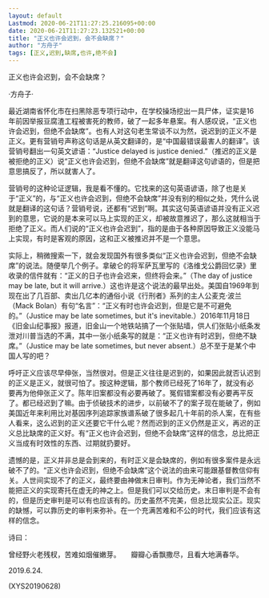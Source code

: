 ```yaml
---
layout: default
Lastmod: 2020-06-21T11:27:25.216095+00:00
date: 2020-06-21T11:27:23.132521+00:00
title: "正义也许会迟到，会不会缺席？"
author: "方舟子"
tags: [正义,迟到,缺席,也许,绝不会]
---
```


正义也许会迟到，会不会缺席？

·方舟子·

最近湖南省怀化市在扫黑除恶专项行动中，在学校操场挖出一具尸体，证实是16年前因举报豆腐渣工程被害死的教师，破了一起多年悬案。有人感叹说，“正义也许会迟到，但绝不会缺席”。也有人对这句老生常谈不以为然，说迟到的正义不是正义。更有营销号声称这句话是从英文翻译的，是“中国最错误最害人的翻译”。该营销号翻出一句英文谚语：“Justice delayed is justice denied.”（推迟的正义是被拒绝的正义）说“正义也许会迟到，但绝不会缺席”就是翻译这句谚语的，但是把意思搞反了，所以就害人了。

营销号的这种论证逻辑，我是看不懂的。它找来的这句英语谚语，除了也是关于“正义”的，与“正义也许会迟到，但绝不会缺席”并没有别的相似之处，凭什么说就是翻译的这句话？营销号说，还都有“迟到”啊。其实这句英语谚语并没有正义迟到的意思，它说的是本来可以马上实现的正义，却被故意推迟了，那么这就相当于拒绝了正义。而人们说的“正义也许会迟到”，指的是由于各种原因导致正义没能马上实现，有时是客观的原因，这和正义被推迟并不是一个意思。

实际上，稍微搜索一下，就会发现国外有很多类似“正义也许会迟到，但绝不会缺席”的说法。随便举几个例子。拿破仑的将军萨瓦里写的《洛维戈公爵回忆录》里收录的信件就有：“正义的日子也许会迟来，但终将会来。”（The day of justice may be late, but it will arrive.）这也许是这个说法的最早出处。美国自1969年到现在出了几百部、卖出几亿本的通俗小说《行刑者》系列的主人公麦克·波兰（Mack Bolan）有句“名言”：“正义有时也许会迟到，但是它是不可避免的。”（Justice may be late sometimes, but it's inevitable.）2016年11月18日《旧金山纪事报》报道，旧金山一个地铁站搞了一个张贴墙，供人们张贴小纸条发泄对川普当选的不满，其中一张小纸条写的就是：“正义也许有时迟到，但绝不缺席。”（Justice may be late sometimes, but never absent.）总不至于是某个中国人写的吧？

呼吁正义应该尽早伸张，当然很对。但是正义往往是迟到的，如果因此就否认迟到的正义是正义，就很可怕了。按这种逻辑，那个教师已经死了16年了，就没有必要再为他伸张正义了。陈年旧案都没有必要再破了。冤假错案都没有必要再平反了。都已经迟到了嘛。由于侦破技术的进步，以前破不了的案子现在能破了，例如美国近年来利用比对基因序列追踪家族谱系破了很多起几十年前的杀人案，在有些人看来，这么迟到的正义还要它干什么呢？然而迟到的正义仍然是正义，再迟的正义总比缺席的正义好。有“正义也许会迟到，但绝不会缺席”这样的信念，总比把正义当成有时效性的东西、过期就扔要好。

遗憾的是，正义并非总是会到来的，有时正义是会缺席的，例如有很多案件是永远破不了的。“正义也许会迟到，但绝不会缺席”这个说法的由来可能跟基督教信仰有关。人世间实现不了的正义，最终要由神做末日审判。作为无神论者，我们当然不能把正义的实现寄托在虚无的神之上。但是我们可以交给历史。末日审判是不会有的，但是历史审判是可以有也应该有的。历史虽然不完美，但总比现实公正。现实的缺憾，可以靠历史的审判来弥补。在一个充满苦难和不公的时代，我们应该有这样的信念。

诗曰：

曾经野火老残杈，苦难如烟催嫩芽。　　瓣瓣心香飘撒尽，且看大地满春华。

2019.6.24.

(XYS20190628)

